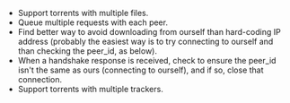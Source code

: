 * Support torrents with multiple files.
* Queue multiple requests with each peer.
* Find better way to avoid downloading from ourself than hard-coding IP address (probably the easiest way is to try connecting to ourself and than checking the peer_id, as below).
* When a handshake response is received, check to ensure the peer_id isn't the same as ours (connecting to ourself), and if so, close that connection.
* Support torrents with multiple trackers.
